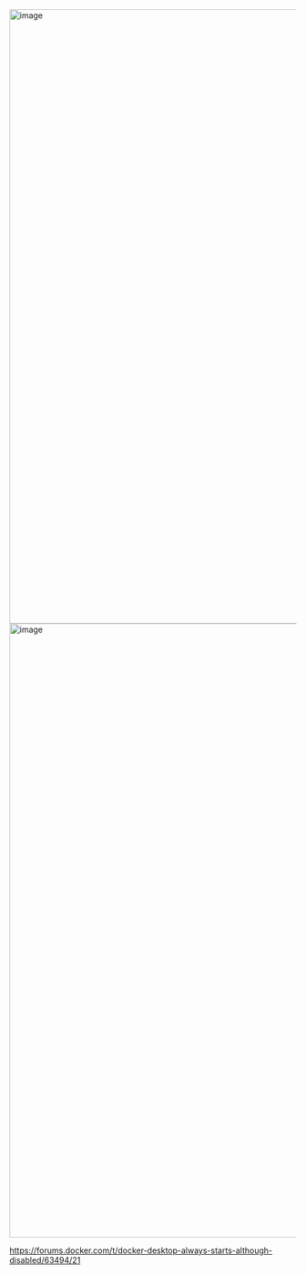 <img width="1919" height="1079" alt="image" src="https://github.com/user-attachments/assets/f9a34a03-db4e-483b-8f87-9ed4abc08af8" />

<img width="1919" height="1079" alt="image" src="https://github.com/user-attachments/assets/451849b7-5026-4f42-80b1-0464b0702359" />


https://forums.docker.com/t/docker-desktop-always-starts-although-disabled/63494/21
